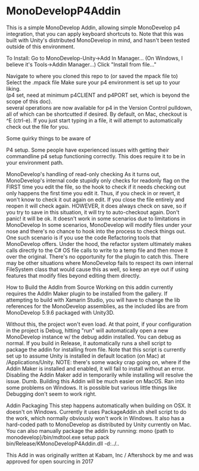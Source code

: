 # MonoDevelopP4Addin

This is a simple MonoDevelop Addin, allowing simple MonoDevelop p4 integration, that you can apply keyboard shortcuts to.
Note that this was built with Unity's distributed MonoDevelop in mind, and hasn't been tested outside of this environment.

To Install:
Go to MonoDevelop-Unity->Add In Manager...   (On Windows, I believe it's Tools->Addin Manager...)
Click "Install from file..."

Navigate to where you cloned this repo to (or saved the mpack file to)
Select the .mpack file
Make sure your p4 environment is set up to your liking.  
(p4 set, need at minimum p4CLIENT and p4PORT set, which is beyond the scope of this doc).  
several operations are now available for p4 in the Version Control pulldown, all of which can be shortcutted if desired.  By default, on Mac, checkout is ^E  (ctrl-e).  If you just start typing in a file, it will attempt to automatically check out the file for you.

 
Some quirky things to be aware of

P4 setup.
Some people have experienced issues with getting their commandline p4 setup functioning correctly.  This does require it to be in your environment path.

MonoDevelop's handling of read-only checking
As it turns out, MonoDevelop's internal code stupidly only checks for readonly flag on the FIRST time you edit the file, so the hook to check if it needs checking out only happens the first time you edit it.  Thus, if you check in or revert, it won't know to check it out again on edit.  If you close the file entirely and reopen it will check again.  HOWEVER, it does always check on save, so if you try to save in this situation, it will try to auto-checkout again.  Don't panic!  it will be ok.
It doesn't work in some scenarios due to limitations in MonoDevelop
In some scenarios, MonoDevelop will modify files under your nose and there's no chance to hook into the process to check things out.  
One such scenario is if you use the code Refactoring tools that MonoDevelop offers.  Under the hood, the refactor system ultimately makes calls directly to the C# OS file calls to write to a temp file and then move it over the original.  There's no opportunity for the plugin to catch this.  There may be other situations where MonoDevelop fails to respect its own internal FileSystem class that would cause this as well, so keep an eye out if using features that modify files beyond editing them directly. 

How to Build the AddIn from Source
Working on this addin currently requires the AddIn Maker plugin to be installed from the gallery.
If attempting to build with Xamarin Studio, you will have to change the lib references for the MonoDevelop assemblies, as the included libs are from MonoDevelop 5.9.6 packaged with Unity3D.

Without this, the project won't even load.
At that point, if your configuration in the project is Debug, hitting "run" will automatically open a new MonoDevelop instance w/ the debug addin installed. You can debug as normal.
If you build in Release, it automatically runs a shell script to package the addin for installing from file.  Note that this script is currently set up to assume Unity is installed in default location (on Mac) at /Applications/Unity.
NOTE: there's some wacky crap going on, where if the Addin Maker is installed and enabled, it will fail to install without an error.  Disabling the Addin Maker add in temporarily while installing will resolve the issue. Dumb. 
Building this Addin will be much easier on MacOS.  Ran into some problems on Windows.  It is possible but various little things like Debugging don't seem to work right.

Addin Packaging
This step happens automatically when building on OSX.  It doesn't on Windows.  Currently it uses PackageAddin.sh shell script to do the work, which normally obviously won't work in Windows.  It also has a hard-coded path to MonoDevelop as distributed by Unity currently on Mac.
You can also manually package the addin by running:
     mono {path to monodevelop}/bin/mdtool.exe setup pack bin/Release/KMonoDevelopP4Addin.dll -d:../..


 
This Add in was originally written at Kabam, Inc / Aftershock by me and was approved for open sourcing in 2017
